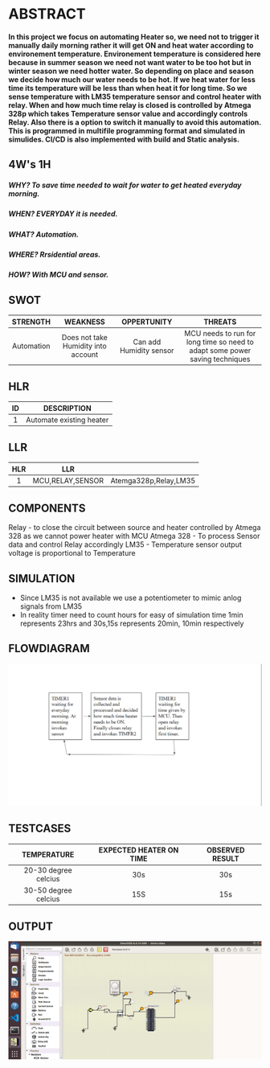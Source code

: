 # ABSTRACT
#### In this project we focus on automating Heater so, we need not to trigger it manually daily morning rather it will get ON and heat water according to environement temperature. Environement temperature is considered here because in summer season we need not want water to be too hot but in winter season we need hotter water. So depending on place and season we decide how much our water needs to be hot. If we heat water for less time its temperature will be less than when heat it for long time. So we sense temperature with LM35 temperature sensor and control heater with relay. When and how much time relay is closed is controlled by Atmega 328p which takes Temperature sensor value and accordingly controls Relay. Also there is a option to switch it manually to avoid this automation. This is programmed in multifile programming format and simulated in simulides. CI/CD is also implemented with build and Static analysis.

## 4W's 1H
##### WHY? To save time needed to wait for water to get heated everyday morning.
##### WHEN? EVERYDAY it is needed.
##### WHAT? Automation.
##### WHERE? Rrsidential areas.
##### HOW? With MCU and sensor.
## SWOT
|STRENGTH|WEAKNESS|OPPERTUNITY|THREATS|
|:--:|:--:|:--:|:--:|
|Automation|Does not take Humidity into account|Can add Humidity sensor|MCU needs to run for long time so need to adapt some power saving techniques
## HLR
|ID|DESCRIPTION|
|:--:|:--:|
|1|Automate existing heater
## LLR
|HLR|LLR||
|:--:|:--:|:--:|
|1|MCU,RELAY,SENSOR|Atemga328p,Relay,LM35

## COMPONENTS
Relay - to close the circuit between source and heater controlled by Atmega 328 as we cannot power heater with MCU
Atmega 328 - To process Sensor data and control Relay accordingly
LM35 - Temperature sensor output voltage is proportional to Temperature
## SIMULATION
- Since LM35 is not available we use a potentiometer to mimic anlog signals from LM35
- In reality timer need to count hours for easy of simulation time 1min represents 23hrs and 30s,15s represents 20min, 10min respectively

## FLOWDIAGRAM
![](https://github.com/Saishivasai/M2_Automaticheater/blob/master/2_Design/img/1.png)

## TESTCASES
|TEMPERATURE|EXPECTED HEATER ON TIME|OBSERVED RESULT|
|:--:|:--:|:--:|
|20-30 degree celcius|30s|30s
|30-50 degree celcius|15S|15s

## OUTPUT
![](https://github.com/Saishivasai/M2_Automaticheater/blob/master/6_Output/img/2.png)

